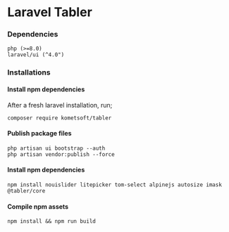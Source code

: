 # Laravel Tabler

### Dependencies

```
php (>=8.0)
laravel/ui (^4.0")
```

### Installations

#### Install npm dependencies

After a fresh laravel installation, run;

```
composer require kometsoft/tabler
```

#### Publish package files

```
php artisan ui bootstrap --auth
php artisan vendor:publish --force

```

#### Install npm dependencies

```
npm install nouislider litepicker tom-select alpinejs autosize imask @tabler/core
```

#### Compile npm assets

```
npm install && npm run build
```
